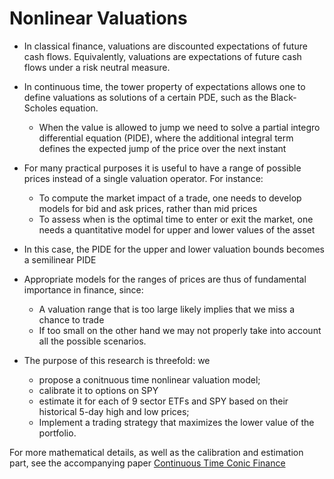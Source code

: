 # Nonlinear Valuations

- In classical finance, valuations are discounted expectations of future cash flows. Equivalently, valuations are expectations of future cash flows under a risk neutral measure.

- In continuous time, the tower property of expectations allows one to define valuations as solutions of a certain PDE, such as the Black-Scholes equation.
  - When the value is allowed to jump we need to solve a partial integro differential equation (PIDE), where the additional integral term defines the expected jump of the price over the next instant

- For many practical purposes it is useful to have a range of possible prices instead of a single valuation operator. For instance:
  - To compute the market impact of a trade, one needs to develop models for bid and ask prices, rather than mid prices
  - To assess when is the optimal time to enter or exit the market, one needs a quantitative model for upper and lower values of the asset

- In this case, the PIDE for the upper and lower valuation bounds becomes a semilinear PIDE

- Appropriate models for the ranges of prices are thus of fundamental importance in finance, since:
  - A valuation range that is too large likely implies that we miss a chance to trade
  - If too small on the other hand we may not properly take into account all the possible scenarios.

- The purpose of this research is threefold: we
  - propose a conitnuous time nonlinear valuation model;
  - calibrate it to options on SPY
  - estimate it for each of 9 sector ETFs and SPY based on their historical 5-day high and low prices;
  - Implement a trading strategy that maximizes the lower value of the portfolio.

For more mathematical details, as well as the calibration and estimation part, see the accompanying paper [Continuous Time Conic Finance](https://www.aimsciences.org/article/doi/10.3934/fmf.2023021)
